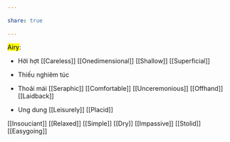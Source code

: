 ---  
share: true  
---  
<mark class="hltr-grey-gainsboro">Airy</mark>:  
- Hời hợt [[Careless]] [[Onedimensional]] [[Shallow]] [[Superficial]]  
- Thiếu nghiêm túc  
- Thoải mái [[Seraphic]] [[Comfortable]] [[Unceremonious]] [[Offhand]] [[Laidback]]  
- Ung dung [[Leisurely]] [[Placid]]  
[[Insouciant]] [[Relaxed]] [[Simple]] [[Dry]] [[Impassive]] [[Stolid]] [[Easygoing]]